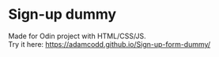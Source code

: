 # Sign-up dummy
Made for Odin project with HTML/CSS/JS.\
Try it here: https://adamcodd.github.io/Sign-up-form-dummy/